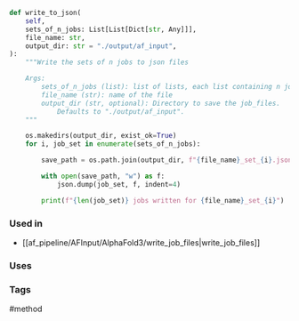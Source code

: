 ```python
def write_to_json(
	self,
	sets_of_n_jobs: List[List[Dict[str, Any]]],
	file_name: str,
	output_dir: str = "./output/af_input",
):
	"""Write the sets of n jobs to json files

	Args:
		sets_of_n_jobs (list): list of lists, each list containing n jobs
		file_name (str): name of the file
		output_dir (str, optional): Directory to save the job_files.
			Defaults to "./output/af_input".
	"""

	os.makedirs(output_dir, exist_ok=True)
	for i, job_set in enumerate(sets_of_n_jobs):

		save_path = os.path.join(output_dir, f"{file_name}_set_{i}.json")

		with open(save_path, "w") as f:
			json.dump(job_set, f, indent=4)

		print(f"{len(job_set)} jobs written for {file_name}_set_{i}")
```

### Used in
- [[af_pipeline/AFInput/AlphaFold3/write_job_files|write_job_files]]

### Uses

### Tags
#method